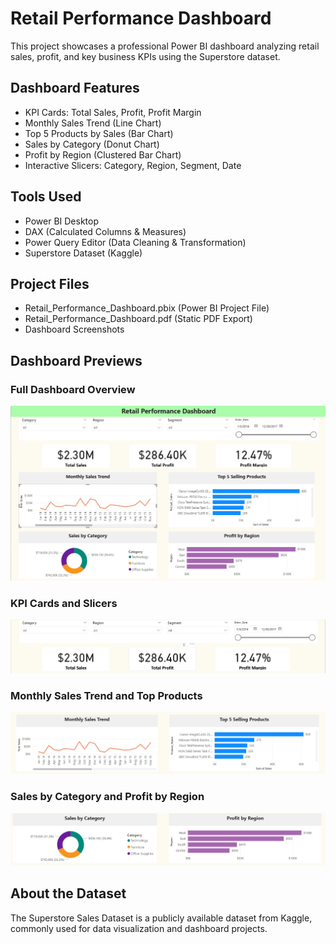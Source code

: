 # Retail Performance Dashboard

This project showcases a professional Power BI dashboard analyzing retail sales, profit, and key business KPIs using the Superstore dataset.

## Dashboard Features
- KPI Cards: Total Sales, Profit, Profit Margin
- Monthly Sales Trend (Line Chart)
- Top 5 Products by Sales (Bar Chart)
- Sales by Category (Donut Chart)
- Profit by Region (Clustered Bar Chart)
- Interactive Slicers: Category, Region, Segment, Date

## Tools Used
- Power BI Desktop
- DAX (Calculated Columns & Measures)
- Power Query Editor (Data Cleaning & Transformation)
- Superstore Dataset (Kaggle)

## Project Files
- Retail_Performance_Dashboard.pbix (Power BI Project File)
- Retail_Performance_Dashboard.pdf (Static PDF Export)
- Dashboard Screenshots

## Dashboard Previews
### Full Dashboard Overview
![Full Dashboard](./Dashboard_FullView.png)

### KPI Cards and Slicers
![KPIs and Slicers](./KPIs_Slicers.png)

### Monthly Sales Trend and Top Products
![Monthly Trend and Top Products](./sales_top_products.png)

### Sales by Category and Profit by Region
![Donut and Region Charts](./category_region.png)

## About the Dataset
The Superstore Sales Dataset is a publicly available dataset from Kaggle, commonly used for data visualization and dashboard projects.
